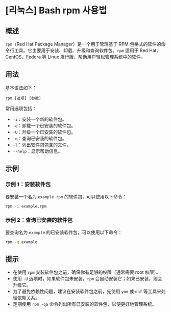 # [리눅스] Bash rpm 사용법

## 概述
`rpm`（Red Hat Package Manager）是一个用于管理基于 RPM 包格式的软件的命令行工具。它主要用于安装、卸载、升级和查询软件包。`rpm` 适用于 Red Hat、CentOS、Fedora 等 Linux 发行版，帮助用户轻松管理系统中的软件。

## 用法
基本语法如下：
```
rpm [选项] [参数]
```

常用选项包括：
- `-i`：安装一个新的软件包。
- `-e`：卸载一个已安装的软件包。
- `-U`：升级一个已安装的软件包。
- `-q`：查询已安装的软件包。
- `-l`：列出软件包包含的文件。
- `--help`：显示帮助信息。

## 示例
### 示例 1：安装软件包
要安装一个名为 `example.rpm` 的软件包，可以使用以下命令：
```bash
rpm -i example.rpm
```

### 示例 2：查询已安装的软件包
要查询名为 `example` 的已安装软件包，可以使用以下命令：
```bash
rpm -q example
```

## 提示
- 在使用 `rpm` 安装软件包之前，确保你有足够的权限（通常需要 root 权限）。
- 使用 `-U` 选项时，如果软件包未安装，`rpm` 会自动安装它；如果已安装，则会升级它。
- 为了避免依赖性问题，建议在安装软件包之前，先使用 `yum` 或 `dnf` 等工具来处理依赖关系。
- 定期使用 `rpm -qa` 命令列出所有已安装的软件包，以便更好地管理系统。